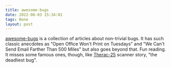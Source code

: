 ```yaml
---
title: awesome-bugs
date: 2022-06-03 15:34:01
tags: None
layout: post
---
```


[awesome-bugs](https://github.com/Julian/awesome-bugs) is a collection of articles about non-trivial bugs. It has such classic anecdotes as "Open Office Won't Print on Tuesdays" and "We Can't Send Email Farther Than 500 Miles" but also goes beyond that. Fun reading. It misses some famous ones, though, like [Therac-25](https://en.wikipedia.org/wiki/Therac-25) scanner story, "the deadliest bug".
